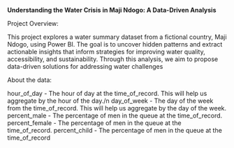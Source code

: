 **Understanding the Water Crisis in Maji Ndogo: A Data-Driven Analysis**

Project Overview:

This project explores a water summary dataset from a fictional country, Maji Ndogo, using Power BI. The goal is to uncover hidden patterns and extract actionable insights that inform strategies for improving water quality, accessibility, and sustainability. Through this analysis, we aim to propose data-driven solutions for addressing water challenges

About the data:

hour_of_day - The hour of day at the time_of_record. This will help us aggregate by the hour of the day./n
day_of_week - The day of the week from the time_of_record. This will help us aggregate by the day of the week.
percent_male - The percentage of men in the queue at the time_of_record.
percent_female - The percentage of men in the queue at the time_of_record.
percent_child - The percentage of men in the queue at the time_of_record
